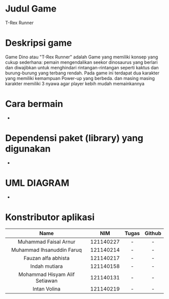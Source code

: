 # Judul Game
T-Rex Runner
# Deskripsi game
Game Dino atau "T-Rex Runner" adalah Game yang memiliki konsep yang cukup sederhana: pemain mengendalikan seekor dinosaurus yang berlari dan diwajibkan untuk menghindari rintangan-rintangan seperti kaktus dan burung-burung yang terbang rendah. 
Pada game ini terdapat dua karakter yang memiliki kemampuan Power-up yang berbeda. dan masing masing karakter memiliki 3 nyawa agar player kebih mudah memainkannya
# Cara bermain
-
# Dependensi paket (library) yang digunakan
-
# UML DIAGRAM
-
# Konstributor aplikasi
| Name | NIM | Tugas | Github|
| :---: | :---: | :---: | :---: |
| Muhammad Faisal Arnur                 | 121140227 | -                    | -    |
| Muhammad Ihsanuddin Faruq                 | 121140214 | -                | -       |
| Fauzan alfa abhista                   | 121140217 | -                   | -          |
| Indah mutiara        | 121140158 | -                      | -              |
| Mohammad Hisyam Alif Setiawan                 | 121140131 | -                    | -         |
| Intan Volina          | 121140219 | -                      | -| 

	
	
	
	
	
	

